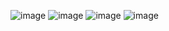 ![image](https://github.com/user-attachments/assets/d6c86a20-a5bf-4e08-b16d-a6d4341d67dd)
![image](https://github.com/user-attachments/assets/3e5b407a-2cb5-4516-8214-d62352ae49bf)
![image](https://github.com/user-attachments/assets/675825f8-534f-4b68-a98a-cd0ef63c6e4e)
![image](https://github.com/user-attachments/assets/31961592-0455-4d7e-8917-f0188fe0b719)


